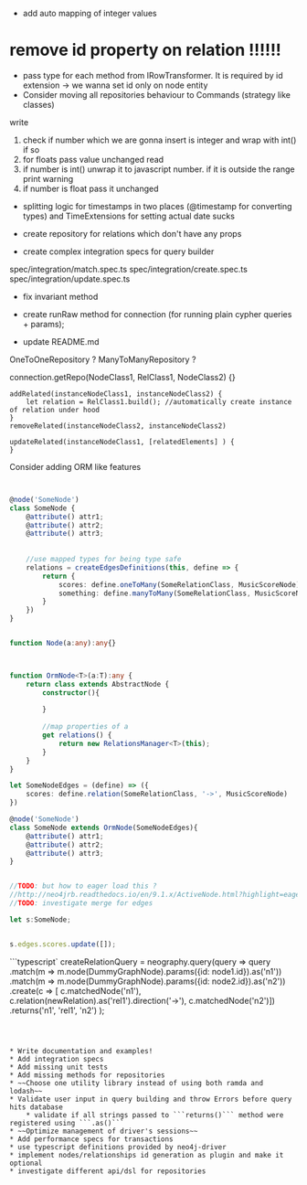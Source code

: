 - add auto mapping of integer values 
# remove id property on relation !!!!!!
 
 
- pass type for each method from IRowTransformer. It is required by id extension -> we wanna set id only on node entity
- Consider moving all repositories behaviour to Commands (strategy like classes)
 
 write
 1. check if number which we are gonna insert is integer and wrap with int() if so
 2. for floats pass value unchanged
 read
 1. if number is int() unwrap it to javascript number.
  if it is outside the range print warning
  2. if number is float pass it unchanged
 
- splitting logic for timestamps in two places (@timestamp for converting types) and TimeExtensions for setting actual date sucks 
- create repository for relations which don't have any props

- create complex integration specs for query builder

spec/integration/match.spec.ts
spec/integration/create.spec.ts
spec/integration/update.spec.ts

- fix invariant method

- create runRaw method for connection (for running plain cypher queries + params);
- update README.md

OneToOneRepository ?
ManyToManyRepository ?

connection.getRepo(NodeClass1, RelClass1, NodeClass2) {}

```
addRelated(instanceNodeClass1, instanceNodeClass2) {
    let relation = RelClass1.build(); //automatically create instance of relation under hood
}
removeRelated(instanceNodeClass2, instanceNodeClass2)
 
updateRelated(instanceNodeClass1, [relatedElements] ) {
}
```


Consider adding ORM like features 

```typescript


@node('SomeNode')
class SomeNode {
    @attribute() attr1;
    @attribute() attr2;
    @attribute() attr3;
    
    
    //use mapped types for being type safe
    relations = createEdgesDefinitions(this, define => {
        return {
            scores: define.oneToMany(SomeRelationClass, MusicScoreNode)
            something: define.manyToMany(SomeRelationClass, MusicScoreNode)
        }    
    })
}


function Node(a:any):any{}



function OrmNode<T>(a:T):any {
    return class extends AbstractNode {
        constructor(){
            
        }
        
        //map properties of a
        get relations() {
            return new RelationsManager<T>(this);
        }
    }
}

let SomeNodeEdges = (define) => ({
    scores: define.relation(SomeRelationClass, '->', MusicScoreNode)
})

@node('SomeNode')
class SomeNode extends OrmNode(SomeNodeEdges){
    @attribute() attr1;
    @attribute() attr2;
    @attribute() attr3;
}


//TODO: but how to eager load this ?
//http://neo4jrb.readthedocs.io/en/9.1.x/ActiveNode.html?highlight=eager
//TODO: investigate merge for edges

let s:SomeNode;


s.edges.scores.update([]);


```



```typescript`
       createRelationQuery = neography.query(query => query
                    .match(m => m.node(DummyGraphNode).params({id: node1.id}).as('n1'))
                    .match(m => m.node(DummyGraphNode).params({id: node2.id}).as('n2'))
                    .create(c => [
                        c.matchedNode('n1'),
                        c.relation(newRelation).as('rel1').direction('->'),
                        c.matchedNode('n2')])
                    .returns('n1', 'rel1', 'n2')
                    );
```



* Write documentation and examples!
* Add integration specs
* Add missing unit tests
* Add missing methods for repositories
* ~~Choose one utility library instead of using both ramda and lodash~~ 
* Validate user input in query building and throw Errors before query hits database
    * validate if all strings passed to ```returns()``` method were registered using ```.as()```
* ~~Optimize management of driver's sessions~~
* Add performance specs for transactions
* use typescript definitions provided by neo4j-driver
* implement nodes/relationships id generation as plugin and make it optional 
* investigate different api/dsl for repositories